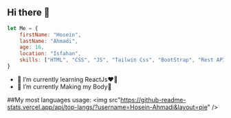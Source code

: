 ## Hi there 👋

```javascript
let Me = {
    firstName: "Hosein",
    lastName: "Ahmadi",
    age: 16,
    location: "Isfahan",
    skills: ["HTML", "CSS", "JS", "Tailwin Css", "BootStrap", "Rest API", "Regex", "Git", "Github..."]
}
```

- 🔭 I’m currently learning ReactJs❤️‍🔥
- 🌱 I’m currently Making my Body💪

##My most languages usage:
<img src"https://github-readme-stats.vercel.app/api/top-langs/?username=Hosein-Ahmadi&layout=pie" />
